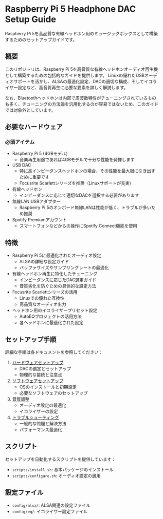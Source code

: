 # Raspberry Pi 5 Headphone DAC Setup Guide

Raspberry Pi 5を高品質な有線ヘッドホン用のミュージックボックスとして構築するためのセットアップガイドです。

## 概要

このリポジトリは、Raspberry Pi 5を高音質な有線ヘッドホンオーディオ再生機として構築するための包括的なガイドを提供します。
Linuxの優れたUSBオーディオサポートを活かし、ALSAの最適化設定、DACの適切な構成、そしてイコライザー設定など、高音質再生に必要な要素を詳しく解説します。

なお、Bluetoothヘッドホンは内部で周波数特性がチューニングされているものも多く、チューニングの方法論を汎用化するのが容易ではないため、このガイドでは対象外としています。

## 必要なハードウェア

### 必須アイテム
- Raspberry Pi 5 (4GBモデル)
  - 音楽再生用途であれば4GBモデルで十分な性能を発揮します
- USB DAC
  - 特に高インピーダンスヘッドホンの場合、その性能を最大限に引き出すために重要です
  - Focusrite Scarlettシリーズを推奨（Linuxサポートが充実）
- 有線ヘッドホン
  - インピーダンスに応じて適切なDACを選択する必要があります
- 無線LAN USBアダプター
  - Raspberry Pi 5のオンボード無線LANは性能が低く、トラブルが多いため推奨
- Spotify Premiumアカウント
  - スマートフォンなどからの操作にSpotify Connect機能を使用

## 特徴

- Raspberry Pi 5に最適化されたオーディオ設定
  - ALSAの詳細な設定ガイド
  - バッファサイズやサンプリングレートの最適化
- 有線ヘッドホン再生に特化したチューニング
  - インピーダンスに応じたDAC選定ガイド
  - 音質劣化を防ぐための具体的な設定方法
- Focusrite Scarlettシリーズの活用
  - Linuxでの優れた互換性
  - 高品質なオーディオ出力
- ヘッドホン用のイコライザープリセット設定
  - AutoEQプロジェクトの活用方法
  - 各ヘッドホンに最適化された設定

## セットアップ手順

詳細な手順は各ドキュメントを参照してください：

1. [ハードウェアセットアップ](docs/hardware.md)
   - DACの選定とセットアップ
   - 物理的な接続と注意点
2. [ソフトウェアセットアップ](docs/software.md)
   - OSのインストールと初期設定
   - 必要なソフトウェアのセットアップ
3. [音質調整](docs/tuning.md)
   - オーディオ設定の最適化
   - イコライザーの設定
4. [トラブルシューティング](docs/troubleshooting.md)
   - 一般的な問題と解決方法
   - パフォーマンス最適化

## スクリプト

セットアップを自動化するスクリプトを提供しています：

- `scripts/install.sh`: 基本パッケージのインストール
- `scripts/configure.sh`: オーディオ設定の適用

## 設定ファイル

- `config/alsa/`: ALSA関連の設定ファイル
- `config/eq/`: イコライザー設定ファイル
